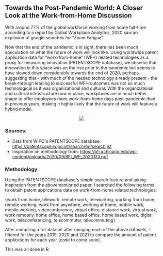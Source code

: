 
  
## Towards the Post-Pandemic World: A Closer Look at the Work-from-Home Discussion

With around 77% of the global workforce working from home full-time according to a report by Global Workplace Analytics, 
2020 saw an explosion of google searches for “Zoom Fatigue”.


Now that the end of the pandemic is in sight, there has been much speculation on what the future of work will look like. 
Using worldwide patent application data for “work-from-home” (WFH) related technologies as a proxy for measuring innovation (PATENTSCOPE database), 
we observe that innovation in this space was on the rise prior to the pandemic but seems to have slowed down considerably towards the end of 2020, 
perhaps suggesting that - with much of the needed technology already present - the break-through leading to successful WFH outcomes was 
not so much technological as it was organizational and cultural. With the organizational and cultural infrastructure now in place, workplaces 
are in much better shape to offer employees more work-from-home days post-pandemic than in previous years, making it highly likely that the future of work will feature a hybrid model.


<p align="center">
  <img src="https://github.com/hibahnav/DataVis-/blob/main/animated_patents.gif">
</p>




### Sources:

- Data from WIPO's PATENTSCOPE database: https://patentscope.wipo.int/search/en/search.jsf
- Inspiration on methodology from: https://bfi.uchicago.edu/wp-content/uploads/2020/09/BFI_WP_2020133.pdf

### Methodology

Using the PATENTSCOPE database's simple search feature and taking inspiration from the abovementioned paper, I searched the following terms to obtain patent applications data on work-from-home related technologies:

{work from home, telework, remote work, teleworking, working from home, remote working, work from anywhere, working at home, mobile work, mobile working, videoconference, virtual office,  distance work, virtual work, work remotely, home office,  home based office, home based work, digital work, teleconferencing, telecommuter, telecommuting}

After compiling a full dataset after merging each of the above datasets, I filtered for the years 2019, 2020 and 2021 to compare the amount of patent applications for each year (code to come soon).

This was all done in R.

